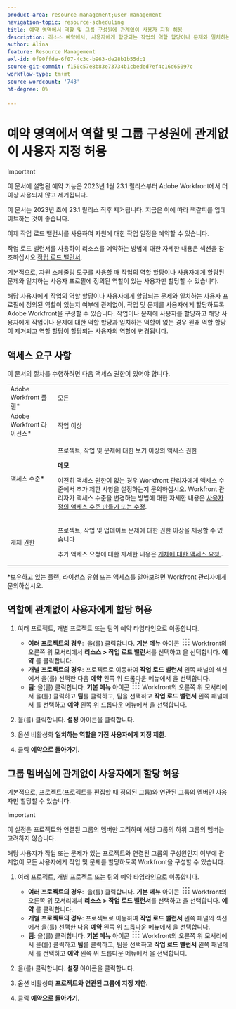 ```yaml
---
product-area: resource-management;user-management
navigation-topic: resource-scheduling
title: 예약 영역에서 역할 및 그룹 구성원에 관계없이 사용자 지정 허용
description: 리소스 예약에서, 사용자에게 할당되는 작업의 역할 할당이나 문제와 일치하는 사용자 프로필에 정의된 역할이 있는 사용자만 할당할 수 있습니다.
author: Alina
feature: Resource Management
exl-id: 0f90ffde-6f07-4c3c-b963-de28b1b55dc1
source-git-commit: f150c57e8b83e73734b1cbeded7ef4c16d65097c
workflow-type: tm+mt
source-wordcount: '743'
ht-degree: 0%

---
```


# 예약 영역에서 역할 및 그룹 구성원에 관계없이 사용자 지정 허용

>[!IMPORTANT]
>  
><span class="preview">이 문서에 설명된 예약 기능은 2023년 1월 23.1 릴리스부터 Adobe Workfront에서 더 이상 사용되지 않고 제거됩니다.   </span>
>  
> <span class="preview"> 이 문서는 2023년 초에 23.1 릴리스 직후 제거됩니다. 지금은 이에 따라 책갈피를 업데이트하는 것이 좋습니다. </span>
> 
><span class="preview"> 이제 작업 로드 밸런서를 사용하여 자원에 대한 작업 일정을 예약할 수 있습니다. </span>
>  
> <span class="preview">작업 로드 밸런서를 사용하여 리소스를 예약하는 방법에 대한 자세한 내용은 섹션을 참조하십시오 [작업 로드 밸런서](../../resource-mgmt/workload-balancer/workload-balancer.md). </span>

<!-- 

>[!CAUTION] 
> 
> 
> <span class="preview">The information in this article refers to the Adobe Workfront's Scheduling tools. The Scheduling areas have been removed from the Preview environment and will be removed from the Production environment in **January 2023**. </span> 
> <span class="preview"> Instead, you can schedule resources in the Workload Balancer.</span> 
> 
>* <span class="preview"> For information about scheduling resources using the Workload Balancer, see the section [The Workload Balancer](../../resource-mgmt/workload-balancer/workload-balancer.md).</span> 
> 
>* <span class="preview"> For more information about the deprecation and removal of the Scheduling tools, see [Deprecation of Resource Scheduling tools in Adobe Workfront](../../resource-mgmt/resource-mgmt-overview/deprecate-resource-scheduling.md).</span> 
-->

<!--
<div data-mc-conditions="QuicksilverOrClassic.Draft mode">
<p>(NOTE:&nbsp;***LINKED TO THE UI FROM Resource Scheduling (People> Teams>Working On>Settings>Limit Assignments to the Group Associated with the Project) - ALSO FROM THE WORKING ON TAB OF TEAMS and AT THE PROJECT STAFFING TAB TOO)</p>
<p>NOTE: Alina; broken off the original article; retitle, reformat, relink sections) </p>
</div>
-->

기본적으로, 자원 스케줄링 도구를 사용할 때 작업의 역할 할당이나 사용자에게 할당된 문제와 일치하는 사용자 프로필에 정의된 역할이 있는 사용자만 할당할 수 있습니다.

해당 사용자에게 작업의 역할 할당이나 사용자에게 할당되는 문제와 일치하는 사용자 프로필에 정의된 역할이 있는지 여부에 관계없이, 작업 및 문제를 사용자에게 할당하도록 Adobe Workfront을 구성할 수 있습니다. 작업이나 문제에 사용자를 할당하고 해당 사용자에게 작업이나 문제에 대한 역할 할당과 일치하는 역할이 없는 경우 원래 역할 할당이 제거되고 역할 할당이 할당되는 사용자의 역할에 변경됩니다.

## 액세스 요구 사항

이 문서의 절차를 수행하려면 다음 액세스 권한이 있어야 합니다.

<table style="table-layout:auto"> 
 <col> 
 <col> 
 <tbody> 
  <tr> 
   <td role="rowheader">Adobe Workfront 플랜*</td> 
   <td> <p>모든 </p> </td> 
  </tr> 
  <tr> 
   <td role="rowheader">Adobe Workfront 라이선스*</td> 
   <td> <p>작업 이상</p> </td> 
  </tr> 
  <tr> 
   <td role="rowheader">액세스 수준*</td> 
   <td> <p>프로젝트, 작업 및 문제에 대한 보기 이상의 액세스 권한</p> <p><strong>메모</strong>

여전히 액세스 권한이 없는 경우 Workfront 관리자에게 액세스 수준에서 추가 제한 사항을 설정하는지 문의하십시오. Workfront 관리자가 액세스 수준을 변경하는 방법에 대한 자세한 내용은 <a href="../../administration-and-setup/add-users/configure-and-grant-access/create-modify-access-levels.md" class="MCXref xref">사용자 정의 액세스 수준 만들기 또는 수정</a>.</p> </td>
</tr> 
  <tr> 
   <td role="rowheader">개체 권한</td> 
   <td> <p>프로젝트, 작업 및 업데이트 문제에 대한 권한 이상을 제공할 수 있습니다</p> <p>추가 액세스 요청에 대한 자세한 내용은 <a href="../../workfront-basics/grant-and-request-access-to-objects/request-access.md" class="MCXref xref">개체에 대한 액세스 요청 </a>.</p> </td> 
  </tr> 
 </tbody> 
</table>

*보유하고 있는 플랜, 라이선스 유형 또는 액세스를 알아보려면 Workfront 관리자에게 문의하십시오.

## 역할에 관계없이 사용자에게 할당 허용

1. 여러 프로젝트, 개별 프로젝트 또는 팀의 예약 타임라인으로 이동합니다.

   * **여러 프로젝트의 경우**:  을(를) 클릭합니다. **기본 메뉴** 아이콘 ![](assets/main-menu-icon.png) Workfront의 오른쪽 위 모서리에서 **리소스 > 작업 로드 밸런서**&#x200B;를 선택하고 을 선택합니다. **예약** 를 클릭합니다.
   * **개별 프로젝트의 경우**: 프로젝트로 이동하여 **작업 로드 밸런서** 왼쪽 패널의 섹션에서 을(를) 선택한 다음 **예약** 왼쪽 위 드롭다운 메뉴에서 을 선택합니다.
   * **팀**: 을(를) 클릭합니다. **기본 메뉴** 아이콘 ![](assets/main-menu-icon.png) Workfront의 오른쪽 위 모서리에서 을(를) 클릭하고 **팀**&#x200B;를 클릭하고, 팀을 선택하고 **작업 로드 밸런서** 왼쪽 패널에서 를 선택하고 **예약** 왼쪽 위 드롭다운 메뉴에서 을 선택합니다.

1. 을(를) 클릭합니다. **설정** 아이콘을 클릭합니다.
1. 옵션 비활성화 **일치하는 역할을 가진 사용자에게 지정 제한**.
1. 클릭 **예약으로 돌아가기**.

## 그룹 멤버십에 관계없이 사용자에게 할당 허용

<!--
<p>(NOTE: Alina: **^ This section is linked to the UI in a tooltip inside the Settings of the scheduler. do not rename/ remove/ edit the tag!!) </p>
-->

기본적으로, 프로젝트(프로젝트를 편집할 때 정의된 그룹)와 연관된 그룹의 멤버인 사용자만 할당할 수 있습니다.

>[!IMPORTANT]
>
>이 설정은 프로젝트와 연결된 그룹의 멤버만 고려하며 해당 그룹의 하위 그룹의 멤버는 고려하지 않습니다.

해당 사용자가 작업 또는 문제가 있는 프로젝트와 연결된 그룹의 구성원인지 여부에 관계없이 모든 사용자에게 작업 및 문제를 할당하도록 Workfront을 구성할 수 있습니다.

1. 여러 프로젝트, 개별 프로젝트 또는 팀의 예약 타임라인으로 이동합니다.

   * **여러 프로젝트의 경우**:  을(를) 클릭합니다. **기본 메뉴** 아이콘 ![](assets/main-menu-icon.png) Workfront의 오른쪽 위 모서리에서 **리소스 > 작업 로드 밸런서**&#x200B;를 선택하고 을 선택합니다. **예약** 를 클릭합니다.
   * **개별 프로젝트의 경우**: 프로젝트로 이동하여 **작업 로드 밸런서** 왼쪽 패널의 섹션에서 을(를) 선택한 다음 **예약** 왼쪽 위 드롭다운 메뉴에서 을 선택합니다.
   * **팀**: 을(를) 클릭합니다. **기본 메뉴** 아이콘 ![](assets/main-menu-icon.png) Workfront의 오른쪽 위 모서리에서 을(를) 클릭하고 **팀**&#x200B;를 클릭하고, 팀을 선택하고 **작업 로드 밸런서** 왼쪽 패널에서 를 선택하고 **예약** 왼쪽 위 드롭다운 메뉴에서 을 선택합니다.

1. 을(를) 클릭합니다. **설정** 아이콘을 클릭합니다.
1. 옵션 비활성화 **프로젝트와 연관된 그룹에 지정 제한**.
1. 클릭 **예약으로 돌아가기**.

 
